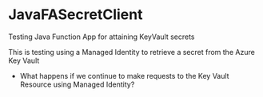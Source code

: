 # JavaFASecretClient
Testing Java Function App for attaining KeyVault secrets

This is testing using a Managed Identity to retrieve a secret from the Azure Key Vault

- What happens if we continue to make requests to the Key Vault Resource using Managed Identity?
